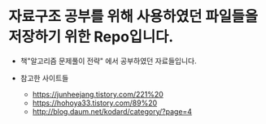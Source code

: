 # 자료구조 공부를 위해 사용하였던 파일들을 저장하기 위한 Repo입니다.

+ 책"알고리즘 문제풀이 전략" 에서 공부하였던 자료들입니다.

+ 참고한 사이트들
  + https://junheejang.tistory.com/221%20
  + https://hohoya33.tistory.com/89%20
  + http://blog.daum.net/kodard/category/?page=4
